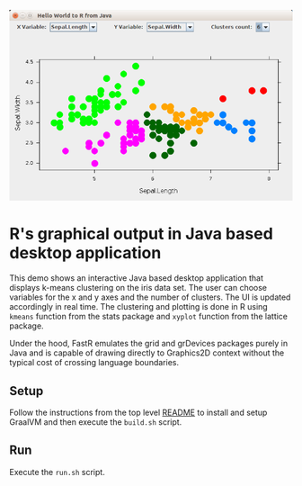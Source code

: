 
![Screenshot](screen.png)

# R's graphical output in Java based desktop application

This demo shows an interactive Java based desktop application that displays k-means  clustering on the iris data set.
The user can choose variables for the x and y axes and the number of clusters.
The UI is updated accordingly in real time.
The clustering and plotting is done in R using `kmeans` function from the stats package and `xyplot` function from the lattice package.

Under the hood, FastR emulates the grid and grDevices packages purely in Java and is capable of drawing directly to Graphics2D context without the typical cost of crossing language boundaries.


## Setup

Follow the instructions from the top level [README](../README.md) to install and setup GraalVM
and then execute the `build.sh` script.


## Run

Execute the `run.sh` script.
